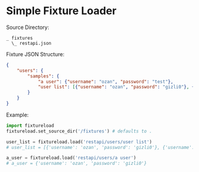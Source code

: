 Simple Fixture Loader
=====================

Source Directory:
```
_ fixtures
  \_ restapi.json
```

Fixture JSON Structure:
```json
{
    "users": {
        "samples": {
            "a user": {"username": "ozan", "password": "test"},
            "user list": [{"username": "ozan", "password": "gizli0"}, {"username": "okan", "password": "gizli2"}]
        }
    }
}
```

Example:

```python
import fixtureload
fixtureload.set_source_dir('/fixtures') # defaults to .

user_list = fixtureload.load('restapi/users/user list')
# user_list = [{'username': 'ozan', 'password': 'gizli0'}, {'username': 'okan', 'password': 'gizli2'}]

a_user = fixtureload.load('restapi/users/a user')
# a_user = {'username': 'ozan', 'password': 'gizli0'}

```

